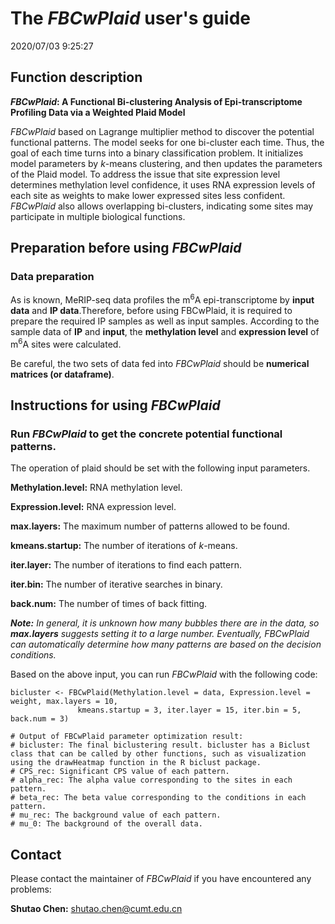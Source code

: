 # The *FBCwPlaid* user's guide #
2020/07/03 9:25:27  

## Function description ##
***FBCwPlaid*: A Functional Bi-clustering Analysis of Epi-transcriptome Profiling Data via a Weighted Plaid Model**

*FBCwPlaid*  based on Lagrange multiplier method  to discover the potential functional patterns. The model seeks for one bi-cluster each time. Thus, the goal of each time turns into a binary classification problem. It initializes model parameters by *k*-means clustering, and then updates the parameters of the Plaid model. To address the issue that site expression level determines methylation level confidence, it uses RNA expression levels of each site as weights to make lower expressed sites less confident. *FBCwPlaid* also allows overlapping bi-clusters, indicating some sites may participate in multiple biological functions.


## Preparation before using *FBCwPlaid*
### Data preparation ###
As is known, MeRIP-seq data profiles the m<sup>6</sup>A epi-transcriptome by **input data** and **IP data**.Therefore, before using FBCwPlaid, it is required to prepare the required IP samples as well as input samples. According to the sample data of **IP** and **input**, the **methylation level** and **expression level** of m<sup>6</sup>A sites were calculated.

Be careful, the two sets of data fed into *FBCwPlaid* should be **numerical matrices (or dataframe)**.


## Instructions for using *FBCwPlaid* ##
### Run *FBCwPlaid* to get the concrete potential functional patterns. ###

The operation of plaid should be set with the following input parameters.

**Methylation.level:** RNA methylation level.

**Expression.level:** RNA expression level.

**max.layers:** The maximum number of patterns allowed to be found.

**kmeans.startup:** The number of iterations of *k*-means.

**iter.layer:** The number of iterations to find each pattern.

**iter.bin:** The number of iterative searches in binary.

**back.num:** The number of times of back fitting.

***Note:** In general, it is unknown how many bubbles there are in the data, so **max.layers** suggests setting it to a large number. Eventually, FBCwPlaid can automatically determine how many patterns are based on the decision conditions.*

Based on the above input, you can run *FBCwPlaid* with the following code:

    bicluster <- FBCwPlaid(Methylation.level = data, Expression.level = weight, max.layers = 10, 
    		       kmeans.startup = 3, iter.layer = 15, iter.bin = 5, back.num = 3)

	# Output of FBCwPlaid parameter optimization result:
	# bicluster: The final biclustering result. bicluster has a Biclust class that can be called by other functions, such as visualization using the drawHeatmap function in the R biclust package.
	# CPS_rec: Significant CPS value of each pattern.
	# alpha_rec: The alpha value corresponding to the sites in each pattern.
	# beta_rec: The beta value corresponding to the conditions in each pattern.
	# mu_rec: The background value of each pattern.
    # mu_0: The background of the overall data.



## Contact ##
Please contact the maintainer of *FBCwPlaid* if you have encountered any problems:

**Shutao Chen:** shutao.chen@cumt.edu.cn
